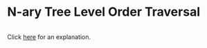 # N-ary Tree Level Order Traversal 

~~~java

~~~

Click [here](Explanation.md) for an explanation.

